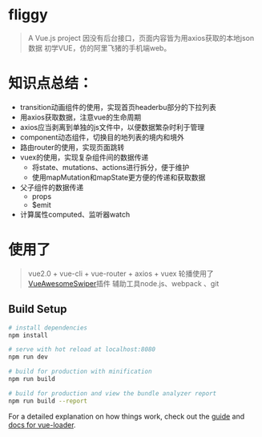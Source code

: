 # fliggy

> A Vue.js project
> 因没有后台接口，页面内容皆为用axios获取的本地json数据
> 初学VUE，仿的阿里飞猪的手机端web。


# 知识点总结：

- transition动画组件的使用，实现首页headerbu部分的下拉列表
- 用axios获取数据，注意vue的生命周期
- axios应当剥离到单独的js文件中，以便数据繁杂时利于管理
- component动态组件，切换目的地列表的境内和境外
- 路由router的使用，实现页面跳转
- vuex的使用，实现复杂组件间的数据传递
  - 将state、mutations、actions进行拆分，便于维护
  - 使用mapMutation和mapState更方便的传递和获取数据
- 父子组件的数据传递
  - props
  - $emit
- 计算属性computed、监听器watch



# 使用了

> vue2.0 + vue-cli + vue-router + axios + vuex
> 轮播使用了[VueAwesomeSwiper](https://github.com/surmon-china/vue-awesome-swiper)插件
> 辅助工具node.js、webpack 、git

## Build Setup

``` bash
# install dependencies
npm install

# serve with hot reload at localhost:8080
npm run dev

# build for production with minification
npm run build

# build for production and view the bundle analyzer report
npm run build --report
```

For a detailed explanation on how things work, check out the [guide](http://vuejs-templates.github.io/webpack/) and [docs for vue-loader](http://vuejs.github.io/vue-loader).

